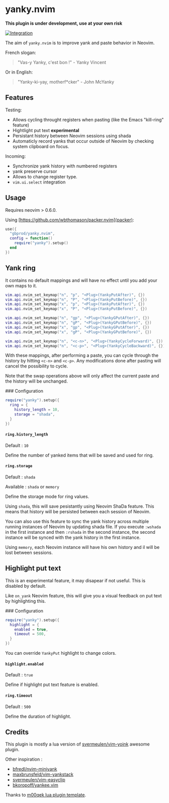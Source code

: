 # yanky.nvim

**This plugin is under development, use at your own risk**

[![Integration](https://github.com/gbprod/yanky.nvim/actions/workflows/integration.yml/badge.svg)](https://github.com/gbprod/yanky.nvim/actions/workflows/integration.yml)

The aim of `yanky.nvim` is to improve yank and paste behavior in Neovim.

French slogan:

> "Vas-y Yanky, c'est bon !" - Yanky Vincent

Or in English:

> "Yanky-ki-yay, motherf\*cker" - John McYanky

## Features

Testing:

- Allows cycling throught registers when pasting (like the Emacs "kill-ring" feature)
- Hightlight put text **experimental**
- Persistant history between Neovim sessions using shada
- Automaticly record yanks that occur outside of Neovim by checking system clipboard on focus.

Incoming:

- Synchronize yank history with numbered registers
- yank preserve cursor
- Allows to change register type.
- `vim.ui.select` integration

## Usage

Requires neovim > 0.6.0.

Using [https://github.com/wbthomason/packer.nvim](packer):

```lua
use({
  "gbprod/yanky.nvim",
  config = function()
    require("yanky").setup()
  end
})
```

## Yank ring

It contains no default mappings and will have no effect until you add your own maps to it.

```lua
vim.api.nvim_set_keymap("n", "p", "<Plug>(YankyPutAfter)", {})
vim.api.nvim_set_keymap("n", "P", "<Plug>(YankyPutBefore)", {})
vim.api.nvim_set_keymap("x", "p", "<Plug>(YankyPutAfter)", {})
vim.api.nvim_set_keymap("x", "P", "<Plug>(YankyPutBefore)", {})

vim.api.nvim_set_keymap("n", "gp", "<Plug>(YankyGPutAfter)", {})
vim.api.nvim_set_keymap("n", "gP", "<Plug>(YankyGPutBefore)", {})
vim.api.nvim_set_keymap("x", "gp", "<Plug>(YankyGPutAfter)", {})
vim.api.nvim_set_keymap("x", "gP", "<Plug>(YankyGPutBefore)", {})

vim.api.nvim_set_keymap("n", "<c-n>", "<Plug>(YankyCycleForward)", {})
vim.api.nvim_set_keymap("n", "<c-p>", "<Plug>(YankyCycleBackward)", {})
```

With these mappings, after performing a paste, you can cycle through the history by hitting `<c-n>` and `<c-p>`.
Any modifications done after pasting will cancel the possibility to cycle.

Note that the swap operations above will only affect the current paste and the history will be unchanged.

### Configuration

```lua
require("yanky").setup({
  ring = {
    history_length = 10,
    storage = "shada",
  }
})
```

#### `ring.history_length`

Default : `10`

Define the number of yanked items that will be saved and used for ring.

#### `ring.storage`

Default : `shada`

Available : `shada` or `memory`

Define the storage mode for ring values.

Using `shada`, this will save pesistantly using Neovim ShaDa feature. This means
that history will be persisted between each session of Neovim.

You can also use this feature to sync the yank history across multiple running instances
of Neovim by updating shada file. If you execute `:wshada` in the first instance
and then `:rshada` in the second instance, the second instance will be synced with
the yank history in the first instance.

Using `memory`, each Neovim instance will have his own history and il will be
lost between sessions.

## Highlight put text

This is an experimental feature, it may disapear if not useful. This is disabled
by default.

Like `on_yank` Neovim feature, this will give you a visual feedback on put text
by highlighting this.

### Configuration

```lua
require("yanky").setup({
  highlight = {
    enabled = true,
    timeout = 500,
  }
})
```

You can override `YankyPut` highlight to change colors.

#### `highlight.enabled`

Default : `true`

Define if highlight put text feature is enabled.

#### `ring.timeout`

Default : `500`

Define the duration of highlight.

## Credits

This plugin is mostly a lua version of [svermeulen/vim-yoink](https://github.com/svermeulen/vim-yoink) awesome plugin.

Other inspiration :

- [bfredl/nvim-miniyank](https://github.com/bfredl/nvim-miniyank)
- [maxbrunsfeld/vim-yankstack](https://github.com/maxbrunsfeld/vim-yankstack)
- [svermeulen/vim-easyclip](https://github.com/svermeulen/vim-easyclip)
- [bkoropoff/yankee.vim](https://github.com/bkoropoff/yankee.vim)

Thanks to [m00qek lua plugin template](https://github.com/m00qek/plugin-template.nvim).
